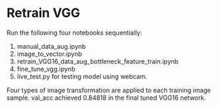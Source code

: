 # Retrain VGG
Run the following four notebooks sequentially:
 1. manual_data_aug.ipynb
 1. image_to_vector.ipynb
 1. retrain_VGG16_data_aug_bottleneck_feature_train.ipynb
 1. fine_tune_vgg.ipynb
 1. live_test.py for testing model using webcam.

Four types of image transformation are applied to each training image sample.
val_acc achieved 0.84818 in the final tuned VGG16 network.

